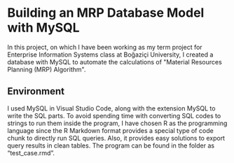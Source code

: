 # Building an MRP Database Model with MySQL

In this project, on which I have been working as my term project for Enterprise Information Systems class at Boğaziçi University, I created a database with MySQL to automate the calculations of "Material Resources Planning (MRP) Algorithm".

## Environment

I used MySQL in Visual Studio Code, along with the extension MySQL to write the SQL parts. To avoid spending time with converting SQL codes to strings to run them inside the program, I have chosen R as the programming language since the R Markdown format provides a special type of code chunk to directly run SQL queries. Also, it provides easy solutions to export query results in clean tables. The program can be found in the folder as “test_case.rmd”.
